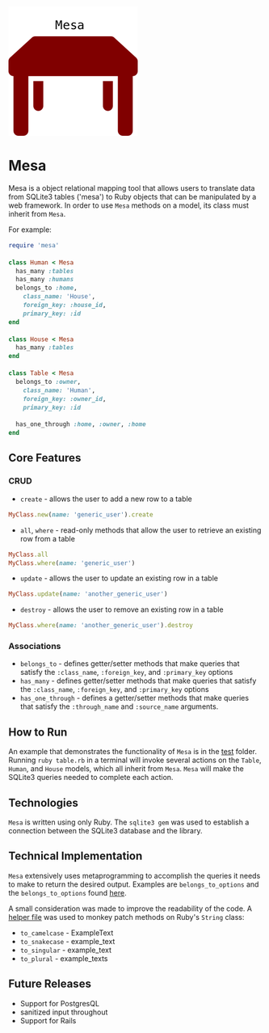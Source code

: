 ![alt text](./mesa_logo.png)

# Mesa

Mesa is a object relational mapping tool that allows users to translate
data from SQLite3 tables ('mesa') to Ruby objects that can be manipulated
by a web framework. In order to use `Mesa` methods on a model, its class
must inherit from `Mesa`.

For example:

```ruby
require 'mesa'

class Human < Mesa
  has_many :tables
  has_many :humans
  belongs_to :home,
    class_name: 'House',
    foreign_key: :house_id,
    primary_key: :id
end

class House < Mesa
  has_many :tables
end

class Table < Mesa
  belongs_to :owner,
    class_name: 'Human',
    foreign_key: :owner_id,
    primary_key: :id

  has_one_through :home, :owner, :home
end
```

## Core Features

### CRUD
* `create` - allows the user to add a new row to a table
```ruby
MyClass.new(name: 'generic_user').create
```
* `all`, `where` - read-only methods that allow the user to retrieve
an existing row from a table
```ruby
MyClass.all
MyClass.where(name: 'generic_user')
```
* `update` - allows the user to update an existing row in a table
```ruby
MyClass.update(name: 'another_generic_user')
```
* `destroy` - allows the user to remove an existing row in a table
```ruby
MyClass.where(name: 'another_generic_user').destroy
```

### Associations
* `belongs_to` - defines getter/setter methods that make queries that
satisfy the `:class_name`, `:foreign_key`, and `:primary_key` options
* `has_many` - defines getter/setter methods that make queries that
satisfy the `:class_name`, `:foreign_key`, and `:primary_key` options
* `has_one_through` - defines a getter/setter methods that make queries that
satisfy the `:through_name` and `:source_name` arguments.

## How to Run

An example that demonstrates the functionality of `Mesa` is in the
[test](./test/) folder. Running `ruby table.rb` in a terminal will
invoke several actions on the `Table`, `Human`, and `House` models,
which all inherit from `Mesa`. `Mesa` will make the SQLite3 queries
needed to complete each action.

## Technologies

`Mesa` is written using only Ruby. The `sqlite3 gem` was used to
establish a connection between the SQLite3 database and the library.

## Technical Implementation

`Mesa` extensively uses metaprogramming to accomplish the queries it
needs to make to return the desired output. Examples are `belongs_to_options`
and the `belongs_to_options` found [here](./lib/options).

A small consideration was made to improve the readability of the code.
A [helper file](./lib/options/active_support_helpers) was used to monkey
patch methods on Ruby's `String` class:
* `to_camelcase` - ExampleText
* `to_snakecase` - example_text
* `to_singular` - example_text
* `to_plural` - example_texts

## Future Releases

* Support for PostgresQL
* sanitized input throughout
* Support for Rails
